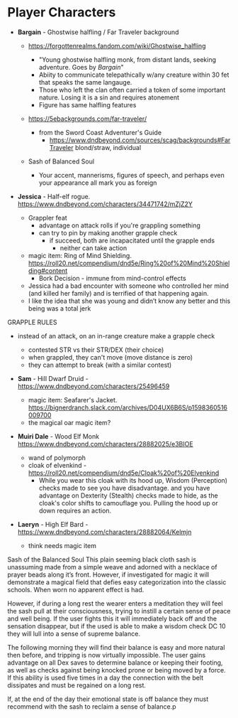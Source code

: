 # Player Characters


- **Bargain** - Ghostwise halfling / Far Traveler background
    - https://forgottenrealms.fandom.com/wiki/Ghostwise_halfling
        - "Young ghostwise halfling monk, from distant lands, seeking adventure. Goes by _Bargain_"
        - Abiity to communicate telepathically w/any creature within 30 fet that speaks 
          the same langauge.
         - Those who left the clan often carried a token of some important nature. Losing it is a 
           sin and requires atonement
        - Figure has same halfling features
    - https://5ebackgrounds.com/far-traveler/
        - from the Sword Coast Adventurer's Guide
            - https://www.dndbeyond.com/sources/scag/backgrounds#FarTraveler
blond/straw, individual
    - Sash of Balanced Soul

        - Your accent, mannerisms, figures of speech, and perhaps even your appearance all mark you as foreign

- **Jessica** - Half-elf rogue.  https://www.dndbeyond.com/characters/34471742/mZjZ2Y
    - Grappler feat
      - advantage on attack rolls if you're grappling something
      - can try to pin by making another grapple check
        - if succeed, both are incapacitated until the grapple ends
          - neither can take action
    - magic item: Ring of Mind Shielding. https://roll20.net/compendium/dnd5e/Ring%20of%20Mind%20Shielding#content
        - Bork Decision - immune from mind-control effects
    - Jessica had a bad encounter with someone who controlled her mind (and killed her family) and is terrified of that happening again.
    - I like the idea that she was young and didn’t know any better and this being was a total jerk

GRAPPLE RULES
- instead of an attack, on an in-range creature make a grapple check
  - contested STR vs their STR/DEX (their choice)
  - when grappled, they can't move (move distance is zero)
  - they can attempt to break (with a similar contest)

- **Sam** - Hill Dwarf Druid - https://www.dndbeyond.com/characters/25496459
    - magic item: Seafarer's Jacket. https://bignerdranch.slack.com/archives/D04UX6B6S/p1598360516009700
   - the magical oar magic item?




- **Muiri Dale** - Wood Elf Monk  https://www.dndbeyond.com/characters/28882025/e3BIOE
  - wand of polymorph
  - cloak of elvenkind - https://roll20.net/compendium/dnd5e/Cloak%20of%20Elvenkind
      - While you wear this cloak with its hood up, Wisdom
        (Perception) checks made to see you have disadvantage. and you
        have advantage on Dexterity (Stealth) checks made to hide, as
        the cloak's color shifts to camouflage you. Pulling the hood
        up or down requires an action.


- **Laeryn** - High Elf Bard - https://www.dndbeyond.com/characters/28882064/Kelmjn
  - think needs magic item





Sash of the Balanced Soul
This plain seeming black cloth sash is unassuming made from a simple
weave and adorned with a necklace of prayer beads along it’s
front. However, if investigated for magic it will demonstrate a
magical field that defies easy categorization into the classic
schools. When worn no apparent effect is had.

However, if during a long rest the wearer enters a meditation they
will feel the sash pull at their consciousness, trying to instill a
certain sense of peace and well being. If the user fights this it will
immediately back off and the sensation disappear, but if the used is
able to make a wisdom check DC 10 they will lull into a sense of
supreme balance.

The following morning they will find their balance is easy and more
natural then before, and tripping is now virtually impossible. The
user gains advantage on all Dex saves to determine balance or keeping
their footing, as well as checks against being knocked prone or being
moved by a force. If this ability is used five times in a day the
connection with the belt dissipates and must be regained on a long
rest.

If, at the end of the day their emotional state is off balance they
must recommend with the sash to reclaim a sense of balance.p

